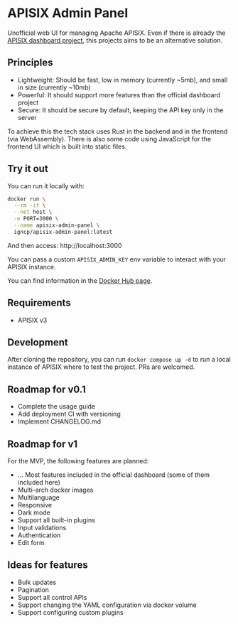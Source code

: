 # APISIX Admin Panel

Unofficial web UI for managing Apache APISIX. Even if there is already the
[APISIX dashboard project](https://github.com/apache/apisix-dashboard), this
projects aims to be an alternative solution.

## Principles

- Lightweight: Should be fast, low in memory (currently ~5mb), and small in size (currently ~10mb)
- Powerful: It should support more features than the official dashboard project
- Secure: It should be secure by default, keeping the API key only in the server

To achieve this the tech stack uses Rust in the backend and in the frontend
(via WebAssembly). There is also some code using JavaScript for the frontend UI
which is built into static files.

## Try it out

You can run it locally with:

```sh
docker run \
  --rm -it \
  --net host \
  -e PORT=3000 \
  --name apisix-admin-panel \
  igncp/apisix-admin-panel:latest
```

And then access: http://localhost:3000

You can pass a custom `APISIX_ADMIN_KEY` env variable to interact with your
APISIX instance.


You can find information in the [Docker Hub page](https://hub.docker.com/r/igncp/apisix-admin-panel).

## Requirements

- APISIX v3

## Development

After cloning the repository, you can run `docker compose up -d` to run a local
instance of APISIX where to test the project. PRs are welcomed.

## Roadmap for v0.1

- Complete the usage guide
- Add deployment CI with versioning
- Implement CHANGELOG.md

## Roadmap for v1

For the MVP, the following features are planned:

- ... Most features included in the official dashboard (some of them included here)
- Multi-arch docker images
- Multilanguage
- Responsive
- Dark mode
- Support all built-in plugins
- Input validations
- Authentication
- Edit form

## Ideas for features

- Bulk updates
- Pagination
- Support all control APIs
- Support changing the YAML configuration via docker volume
- Support configuring custom plugins
